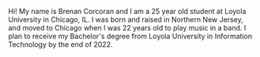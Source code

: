 Hi! My name is Brenan Corcoran and I am a 25 year old student at Loyola University in Chicago, IL. I was born and raised in Northern New Jersey, and moved to Chicago when I was 22 years old to play music in a band. I plan to receive my Bachelor's degree from Loyola University in Information Technology by the end of 2022.
